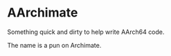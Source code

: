AArchimate
==========

Something quick and dirty to help write AArch64 code.

The name is a pun on Archimate.
